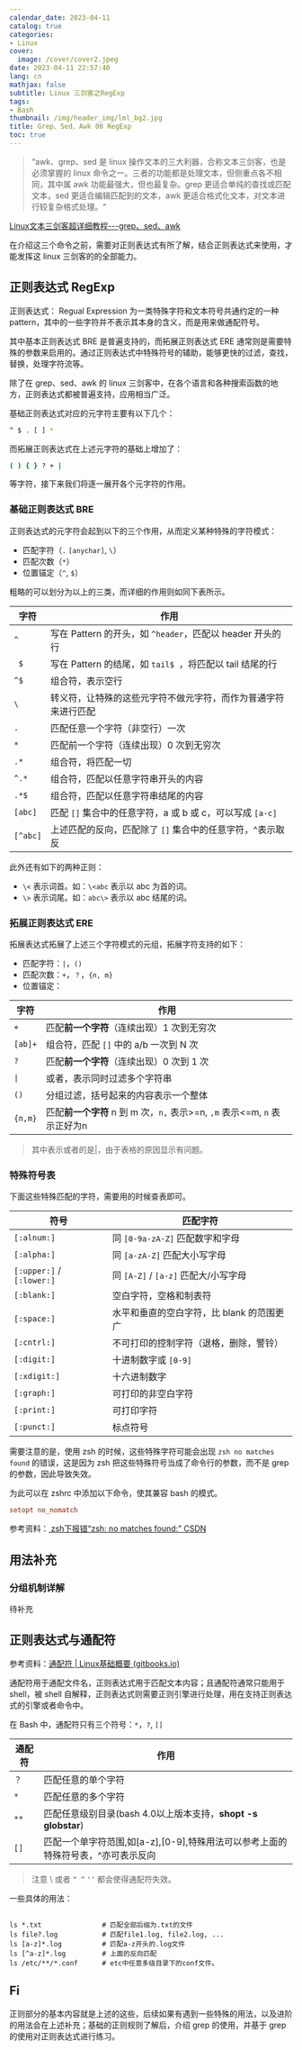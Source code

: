 ```yaml
---
calendar_date: 2023-04-11
catalog: true
categories:
- Linux
cover:
  image: /cover/cover2.jpeg
date: 2023-04-11 22:57:40
lang: cn
mathjax: false
subtitle: Linux 三剑客之RegExp
tags:
- Bash
thumbnail: /img/header_img/lml_bg2.jpg
title: Grep、Sed、Awk 00 RegExp
toc: true
---
```


> “awk、grep、sed 是 linux 操作文本的三大利器，合称文本三剑客，也是必须掌握的 linux 命令之一。三者的功能都是处理文本，但侧重点各不相同，其中属 awk 功能最强大，但也最复杂。grep 更适合单纯的查找或匹配文本，sed 更适合编辑匹配到的文本，awk 更适合格式化文本，对文本进行较复杂格式处理。“

[Linux文本三剑客超详细教程---grep、sed、awk](https://www.cnblogs.com/along21/p/10366886.html)

在介绍这三个命令之前，需要对正则表达式有所了解，结合正则表达式来使用，才能发挥这 linux 三剑客的的全部能力。

## 正则表达式 RegExp

正则表达式： Regual Expression 为一类特殊字符和文本符号共通约定的一种 pattern，其中的一些字符并不表示其本身的含义，而是用来做通配符号。

其中基本正则表达式 BRE 是普遍支持的，而拓展正则表达式 ERE 通常则是需要特殊的参数来启用的。通过正则表达式中特殊符号的辅助，能够更快的过滤，查找，替换，处理字符流等。

除了在 grep、sed、awk 的 linux 三剑客中，在各个语言和各种搜索函数的地方，正则表达式都被普遍支持，应用相当广泛。

基础正则表达式对应的元字符主要有以下几个：

```bash
^ $ . [ ] *
```

而拓展正则表达式在上述元字符的基础上增加了：

```bash
( ) { } ? + | 
```

等字符，接下来我们将逐一展开各个元字符的作用。


### 基础正则表达式 BRE

正则表达式的元字符会起到以下的三个作用，从而定义某种特殊的字符模式：

- 匹配字符（`.`  `[anychar]`, `\`）
- 匹配次数（`*`）
- 位置锚定（`^`, `$`）

粗略的可以划分为以上的三类，而详细的作用则如同下表所示。

| 字符     | 作用                                                           |
| -------- | -------------------------------------------------------------- |
| `^`      | 写在 Pattern 的开头，如 `^header`，匹配以 header 开头的行      |
| ` $`      | 写在 Pattern 的结尾，如 `tail$ `，将匹配以 tail 结尾的行        |
| `^$`     | 组合符，表示空行                                               |
| `\`      | 转义符，让特殊的这些元字符不做元字符，而作为普通字符来进行匹配 |
| `.`      | 匹配任意一个字符（非空行）一次                                 |
| `*`      | 匹配前一个字符（连续出现）0 次到无穷次                         |
| `.*`     | 组合符，将匹配一切                                             |
| `^.*`    | 组合符，匹配以任意字符串开头的内容                             |
| `.*$`    | 组合符，匹配以任意字符串结尾的内容                             |
| `[abc]`  | 匹配 `[]` 集合中的任意字符，a 或 b 或 c，可以写成 `[a-c]`      |
| `[^abc]` | 上述匹配的反向，匹配除了 `[]` 集合中的任意字符，^表示取反      |

此外还有如下的两种正则：

-   `\<` 表示词首。如：`\<abc` 表示以 abc 为首的词。
-   `\>` 表示词尾。如：`abc\>` 表示以 abc 结尾的词。

### 拓展正则表达式 ERE

拓展表达式拓展了上述三个字符模式的元组，拓展字符支持的如下：

- 匹配字符：`|`，`()`
- 匹配次数：`+`，`？`，`{n, m}`
- 位置锚定：

| 字符    | 作用                                                                      |
| ------- | ------------------------------------------------------------------------- |
| `+`     | 匹配**前一个字符**（连续出现）1 次到无穷次                                |
| `[ab]+` | 组合符，匹配 `[]` 中的 a/b 一次到 N 次                                    |
| `?`     | 匹配**前一个字符**（连续出现）0 次到 1 次                                 |
| `\|`   | 或者，表示同时过滤多个字符串                                              |
| `()`    | 分组过滤，括号起来的内容表示一个整体                                      |
| `{n,m}` | 匹配**前一个字符** n 到 m 次，`n,` 表示>=n, `,m` 表示<=m, `n` 表示正好为n |

> 其中表示或者的是|，由于表格的原因显示有问题。

### 特殊符号表

下面这些特殊匹配的字符，需要用的时候查表即可。

| 符号                      | 匹配字符                                  |
| ------------------------- | ----------------------------------------- |
| `[:alnum:]`               | 同 ` [0-9a-zA-Z] ` 匹配数字和字母         |
| `[:alpha:]`               | 同 `[a-zA-Z]` 匹配大小写字母              |
| `[:upper:]` / `[:lower:]` | 同 `[A-Z]` / `[a-z]` 匹配大/小写字母      |
| `[:blank:]`               | 空白字符，空格和制表符                    |
| `[:space:]`               | 水平和垂直的空白字符，比 blank 的范围更广 |
| `[:cntrl:]`               | 不可打印的控制字符（退格，删除，警铃）    |
| `[:digit:]`               | 十进制数字或 `[0-9]`                      |
| `[:xdigit:]`              | 十六进制数字                              |
| `[:graph:]`               | 可打印的非空白字符                        |
| `[:print:]`               | 可打印字符                                |
| `[:punct:]`               | 标点符号                                          |

需要注意的是，使用 zsh 的时候，这些特殊字符可能会出现 ` zsh no matches found ` 的错误，这是因为 zsh 把这些特殊符号当成了命令行的参数，而不是 grep 的参数，因此导致失效。

为此可以在 zshrc 中添加以下命令，使其兼容 bash 的模式。

```rc
setopt no_nomatch
```

参考资料：[ zsh下报错“zsh: no matches found:” CSDN](https://blog.csdn.net/duke_ding2/article/details/123909360)


## 用法补充

### 分组机制详解

待补充

## 正则表达式与通配符

参考资料：[通配符 | Linux基础概要 (gitbooks.io)](https://abcfy2.gitbooks.io/linux_basic/content/first_sense_for_linux/command_learning/wildcard.html)

通配符用于通配文件名，正则表达式用于匹配文本内容；且通配符通常只能用于 shell，被 shell 自解释，正则表达式则需要正则引擎进行处理，用在支持正则表达式的引擎或者命令中。

在 Bash 中，通配符只有三个符号：`*`，`?`, `[]`

| 通配符 | 作用                                                                             |
| ------ | -------------------------------------------------------------------------------- |
| `？`   | 匹配任意的单个字符                                                               |
| `*`    | 匹配任意的多个字符                                                               |
| `**`   | 匹配任意级别目录(bash 4.0以上版本支持，**shopt -s globstar**)                    |
| `[]`   | 匹配一个单字符范围,如[a-z],[0-9],特殊用法可以参考上面的特殊符号表，^亦可表示反向 |

> 	注意 \\ 或者 `“ ”` `‘’` 都会使得通配符失效。

一些具体的用法：

```shell

ls *.txt               # 匹配全部后缀为.txt的文件
ls file?.log           # 匹配file1.log, file2.log, ...
ls [a-z]*.log          # 匹配a-z开头的.log文件
ls [^a-z]*.log         # 上面的反向匹配
ls /etc/**/*.conf      # etc中任意多级目录下的conf文件。

```

## Fi

正则部分的基本内容就是上述的这些，后续如果有遇到一些特殊的用法，以及进阶的用法会在上述补充；基础的正则规则了解后，介绍 grep 的使用，并基于 grep 的使用对正则表达式进行练习。
